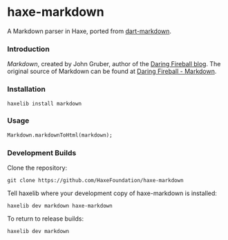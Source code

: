 
haxe-markdown
=============
A Markdown parser in Haxe, ported from [dart-markdown](https://github.com/dpeek/dart-markdown).

### Introduction

_Markdown_, created by John Gruber, author of the [Daring Fireball blog](http://daringfireball.net). The original source of Markdown can be found at [Daring Fireball - Markdown](http://daringfireball.net/projects/markdown).

### Installation

    haxelib install markdown

###  Usage

```haxe
Markdown.markdownToHtml(markdown);
```

### Development Builds

Clone the repository:

    git clone https://github.com/HaxeFoundation/haxe-markdown

Tell haxelib where your development copy of haxe-markdown is installed:

    haxelib dev markdown haxe-markdown

To return to release builds:

    haxelib dev markdown
